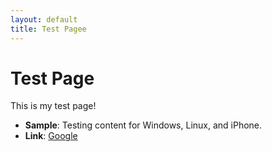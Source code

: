 ```yaml
---
layout: default
title: Test Pagee
---
```


# Test Page

This is my test page!
- **Sample**: Testing content for Windows, Linux, and iPhone.
- **Link**: [Google](https://www.google.com)
